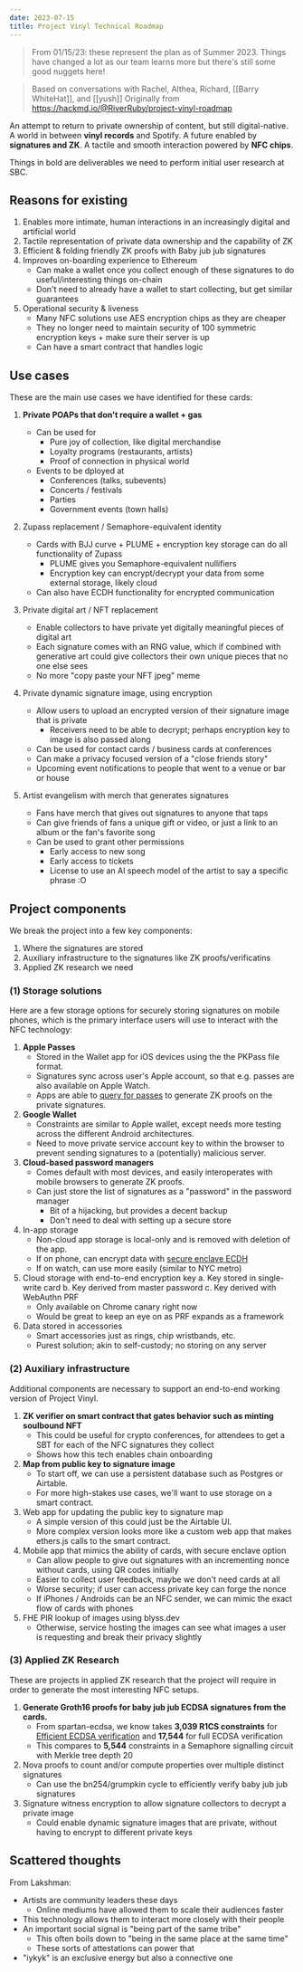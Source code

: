 ```yaml
---
date: 2023-07-15
title: Project Vinyl Technical Roadmap
---
```

> From 01/15/23: these represent the plan as of Summer 2023. Things have changed a lot as our team learns more but there's still some good nuggets here!

> Based on conversations with Rachel, Althea, Richard, [[Barry WhiteHat]], and [[yush]]
> Originally from https://hackmd.io/@RiverRuby/project-vinyl-roadmap

An attempt to return to private ownership of content, but still digital-native. A world in between **vinyl records** and Spotify. A future enabled by **signatures and ZK**. A tactile and smooth interaction powered by **NFC chips**.

Things in bold are deliverables we need to perform initial user research at SBC.

## Reasons for existing
1. Enables more intimate, human interactions in an increasingly digital and artificial world
2. Tactile representation of private data ownership and the capability of ZK
3. Efficient & folding friendly ZK proofs with Baby jub jub signatures
4. Improves on-boarding experience to Ethereum
    - Can make a wallet once you collect enough of these signatures to do useful/interesting things on-chain
    - Don't need to already have a wallet to start collecting, but get similar guarantees
5. Operational security & liveness
    - Many NFC solutions use AES encryption chips as they are cheaper
    - They no longer need to maintain security of 100 symmetric encryption keys + make sure their server is up
    - Can have a smart contract that handles logic


## Use cases
These are the main use cases we have identified for these cards:

1. **Private POAPs that don't require a wallet + gas**
    - Can be used for
        - Pure joy of collection, like digital merchandise
        - Loyalty programs (restaurants, artists)
        - Proof of connection in physical world
    - Events to be dployed at
        - Conferences (talks, subevents)
        - Concerts / festivals
        - Parties
        - Government events (town halls)

2. Zupass replacement / Semaphore-equivalent identity
    - Cards with BJJ curve + PLUME + encryption key storage can do all functionality of Zupass
        - PLUME gives you Semaphore-equivalent nullifiers
        - Encryption key can encrypt/decrypt your data from some external storage, likely cloud
    - Can also have ECDH functionality for encrypted communication

3. Private digital art / NFT replacement
    - Enable collectors to have private yet digitally meaningful pieces of digital art
    - Each signature comes with an RNG value, which if combined with generative art could give collectors their own unique pieces that no one else sees
    - No more "copy paste your NFT jpeg" meme
4. Private dynamic signature image, using encryption
    - Allow users to upload an encrypted version of their signature image that is private
        - Receivers need to be able to decrypt; perhaps encryption key to image is also passed along
    - Can be used for contact cards / business cards at conferences
    - Can make a privacy focused version of a "close friends story"
    - Upcoming event notifications to people that went to a venue or bar or house
5. Artist evangelism with merch that generates signatures
    - Fans have merch that gives out signatures to anyone that taps
    - Can give friends of fans a unique gift or video, or just a link to an album or the fan's favorite song
    - Can be used to grant other permissions
        - Early access to new song
        - Early access to tickets
        - License to use an AI speech model of the artist to say a specific phrase :O

## Project components

We break the project into a few key components: 
1. Where the signatures are stored
2. Auxiliary infrastructure to the signatures like ZK proofs/verificatins
3. Applied ZK research we need


### (1) Storage solutions

Here are a few storage options for securely storing signatures on mobile phones, which is the primary interface users will use to interact with the NFC technology:

1. **Apple Passes**
   - Stored in the Wallet app for iOS devices using the the PKPass file format.
   - Signatures sync across user's Apple account, so that e.g. passes are also available on Apple Watch.
   - Apps are able to [query for passes](https://developer.apple.com/documentation/passkit/pkpasslibrary/1617109-passes) to generate ZK proofs on the private signatures.
2. **Google Wallet**
   - Constraints are similar to Apple wallet, except needs more testing across the different Android architectures.
   - Need to move private service account key to within the browser to prevent sending signatures to a (potentially) malicious server.
3. **Cloud-based password managers**
   - Comes default with most devices, and easily interoperates with mobile browsers to generate ZK proofs.
   - Can just store the list of signatures as a "password" in the password manager
       - Bit of a hijacking, but provides a decent backup
       - Don't need to deal with setting up a secure store
4. In-app storage
   - Non-cloud app storage is local-only and is removed with deletion of the app.
   - If on phone, can encrypt data with [secure enclave ECDH](https://developer.apple.com/documentation/cryptokit/secureenclave/p256/keyagreement)
   - If on watch, can use more easily (similar to NYC metro)
5. Cloud storage with end-to-end encryption key
   a. Key stored in single-write card
   b. Key derived from master password
   c. Key derived with WebAuthn PRF
      - Only available on Chrome canary right now
      - Would be great to keep an eye on as PRF expands as a framework
6. Data stored in accessories
   - Smart accessories just as rings, chip wristbands, etc.
   - Purest solution; akin to self-custody; no storing on any server


### (2) Auxiliary infrastructure

Additional components are necessary to support an end-to-end working version of Project Vinyl.

1. **ZK verifier on smart contract that gates behavior such as minting soulbound NFT**
   - This could be useful for crypto conferences, for attendees to get a SBT for each of the NFC signatures they collect
   - Shows how this tech enables chain onboarding
2. **Map from public key to signature image**
   - To start off, we can use a persistent database such as Postgres or Airtable.
   - For more high-stakes use cases, we'll want to use storage on a smart contract.
3. Web app for updating the public key to signature map
   - A simple version of this could just be the Airtable UI.
   - More complex version looks more like a custom web app that makes ethers.js calls to the smart contract.
4. Mobile app that mimics the ability of cards, with secure enclave option
    - Can allow people to give out signatures with an incrementing nonce without cards, using QR codes initially
    - Easier to collect user feedback, maybe we don't need cards at all
    - Worse security; if user can access private key can forge the nonce
    - If iPhones / Androids can be an NFC sender, we can mimic the exact flow of cards with phones
5. FHE PIR lookup of images using blyss.dev
    - Otherwise, service hosting the images can see what images a user is requesting and break their privacy slightly 


### (3) Applied ZK Research
These are projects in applied ZK research that the project will require in order to generate the most interesting NFC setups.

1. **Generate Groth16 proofs for baby jub jub ECDSA signatures from the cards.**
    * From spartan-ecdsa, we know takes **3,039 R1CS constraints** for [Efficient ECDSA verification](https://personaelabs.org/posts/efficient-ecdsa-1/) and **17,544** for full ECDSA verification
    * This compares to **5,544** constraints in a Semaphore signalling circuit with Merkle tree depth 20
2. Nova proofs to count and/or compute properties over multiple distinct signatures
    * Can use the bn254/grumpkin cycle to efficiently verify baby jub jub signatures
3. Signature witness encryption to allow signature collectors to decrypt a private image
    * Could enable dynamic signature images that are private, without having to encrypt to different private keys


## Scattered thoughts

From Lakshman:
- Artists are community leaders these days
    - Online mediums have allowed them to scale their audiences faster
- This technology allows them to interact more closely with their people
- An important social signal is "being part of the same tribe"
    - This often boils down to "being in the same place at the same time"
    - These sorts of attestations can power that
- "iykyk" is an exclusive energy but also a connective one
